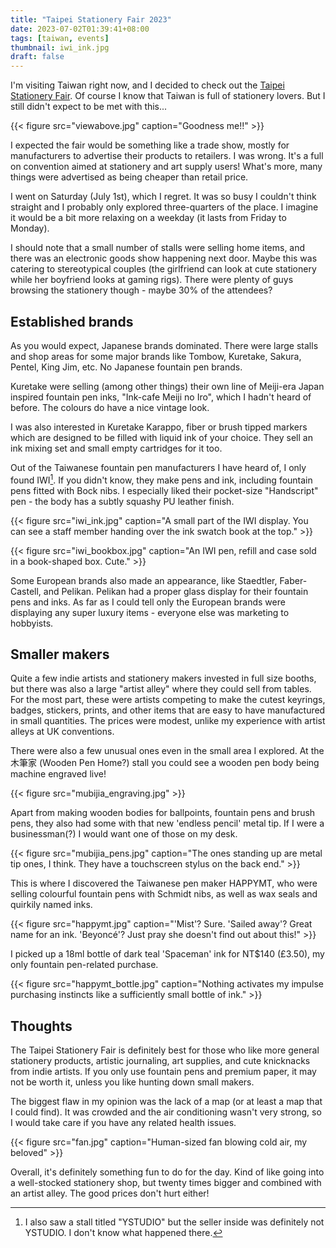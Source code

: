 ```yaml
---
title: "Taipei Stationery Fair 2023"
date: 2023-07-02T01:39:41+08:00
tags: [taiwan, events]
thumbnail: iwi_ink.jpg
draft: false
---
```


I'm visiting Taiwan right now, and I decided to check out the [Taipei Stationery Fair](https://music-fair.top-link.com.tw/home). Of course I know that Taiwan is full of stationery lovers. But I still didn't expect to be met with this...

{{< figure src="viewabove.jpg" caption="Goodness me!!" >}}

I expected the fair would be something like a trade show, mostly for manufacturers to advertise their products to retailers. I was wrong. It's a full on convention aimed at stationery and art supply users! What's more, many things were advertised as being cheaper than retail price.

I went on Saturday (July 1st), which I regret. It was so busy I couldn't think straight and I probably only explored three-quarters of the place. I imagine it would be a bit more relaxing on a weekday (it lasts from Friday to Monday).

I should note that a small number of stalls were selling home items, and there was an electronic goods show happening next door. Maybe this was catering to stereotypical couples (the girlfriend can look at cute stationery while her boyfriend looks at gaming rigs). There were plenty of guys browsing the stationery though - maybe 30% of the attendees?

## Established brands

As you would expect, Japanese brands dominated. There were large stalls and shop areas for some major brands like Tombow, Kuretake, Sakura, Pentel, King Jim, etc. No Japanese fountain pen brands.

Kuretake were selling (among other things) their own line of Meiji-era Japan inspired fountain pen inks, "Ink-cafe Meiji no Iro", which I hadn't heard of before. The colours do have a nice vintage look.

I was also interested in Kuretake Karappo, fiber or brush tipped markers which are designed to be filled with liquid ink of your choice. They sell an ink mixing set and small empty cartridges for it too.

Out of the Taiwanese fountain pen manufacturers I have heard of, I only found IWI[^1]. If you didn't know, they make pens and ink, including fountain pens fitted with Bock nibs. I especially liked their pocket-size "Handscript" pen - the body has a subtly squashy PU leather finish.

[^1]: I also saw a stall titled "YSTUDIO" but the seller inside was definitely not YSTUDIO. I don't know what happened there.

{{< figure src="iwi_ink.jpg" caption="A small part of the IWI display. You can see a staff member handing over the ink swatch book at the top." >}}

{{< figure src="iwi_bookbox.jpg" caption="An IWI pen, refill and case sold in a book-shaped box. Cute." >}}

Some European brands also made an appearance, like Staedtler, Faber-Castell, and Pelikan. Pelikan had a proper glass display for their fountain pens and inks. As far as I could tell only the European brands were displaying any super luxury items - everyone else was marketing to hobbyists.

## Smaller makers

Quite a few indie artists and stationery makers invested in full size booths, but there was also a large "artist alley" where they could sell from tables. For the most part, these were artists competing to make the cutest keyrings, badges, stickers, prints, and other items that are easy to have manufactured in small quantities. The prices were modest, unlike my experience with artist alleys at UK conventions.

There were also a few unusual ones even in the small area I explored. At the 木筆家 (Wooden Pen Home?) stall you could see a wooden pen body being machine engraved live!

{{< figure src="mubijia_engraving.jpg" >}}

Apart from making wooden bodies for ballpoints, fountain pens and brush pens, they also had some with that new 'endless pencil' metal tip. If I were a businessman(?) I would want one of those on my desk.

{{< figure src="mubijia_pens.jpg" caption="The ones standing up are metal tip ones, I think. They have a touchscreen stylus on the back end." >}}

This is where I discovered the Taiwanese pen maker HAPPYMT, who were selling colourful fountain pens with Schmidt nibs, as well as wax seals and quirkily named inks.

{{< figure src="happymt.jpg" caption="'Mist'? Sure. 'Sailed away'? Great name for an ink. 'Beyoncé'? Just pray she doesn't find out about this!" >}}

I picked up a 18ml bottle of dark teal 'Spaceman' ink for NT$140 (£3.50), my only fountain pen-related purchase.

{{< figure src="happymt_bottle.jpg" caption="Nothing activates my impulse purchasing instincts like a sufficiently small bottle of ink." >}}

## Thoughts

The Taipei Stationery Fair is definitely best for those who like more general stationery products, artistic journaling, art supplies, and cute knicknacks from indie artists. If you only use fountain pens and premium paper, it may not be worth it, unless you like hunting down small makers.

The biggest flaw in my opinion was the lack of a map (or at least a map that I could find). It was crowded and the air conditioning wasn't very strong, so I would take care if you have any related health issues.

{{< figure src="fan.jpg" caption="Human-sized fan blowing cold air, my beloved" >}}

Overall, it's definitely something fun to do for the day. Kind of like going into a well-stocked stationery shop, but twenty times bigger and combined with an artist alley. The good prices don't hurt either!
